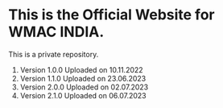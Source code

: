 <h1>This is the Official Website for WMAC INDIA.</h1>

<p>
This is a private repository.
</p>

<ol>
<li>Version 1.0.0 Uploaded on 10.11.2022</li>
<li>Version 1.1.0 Uploaded on 23.06.2023</li>
<li>Version 2.0.0 Uploaded on 02.07.2023</li>
<li>Version 2.1.0 Uploaded on 06.07.2023</li>
</ol>
